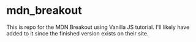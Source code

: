 # mdn_breakout
This is repo for the MDN Breakout using Vanilla JS tutorial. I'll likely have added to it since the finished version exists on their site.
